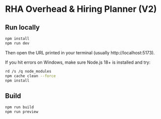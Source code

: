 # RHA Overhead & Hiring Planner (V2)

## Run locally

```bash
npm install
npm run dev
```

Then open the URL printed in your terminal (usually http://localhost:5173).

If you hit errors on Windows, make sure Node.js 18+ is installed and try:
```bash
rd /s /q node_modules
npm cache clean --force
npm install
```

## Build
```bash
npm run build
npm run preview
```
